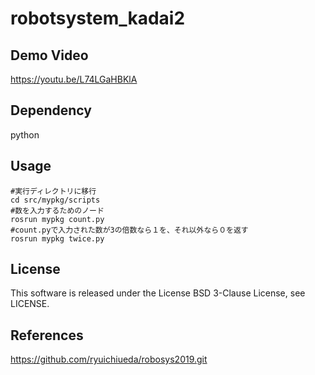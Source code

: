 # robotsystem_kadai2
## Demo Video 
https://youtu.be/L74LGaHBKlA
## Dependency  
python 
## Usage 
    #実行ディレクトリに移行
    cd src/mypkg/scripts  
    #数を入力するためのノード
    rosrun mypkg count.py  
    #count.pyで入力された数が3の倍数なら１を、それ以外なら０を返す
    rosrun mypkg twice.py   
## License  
This software is released under the License BSD 3-Clause License, see LICENSE.
## References
https://github.com/ryuichiueda/robosys2019.git
